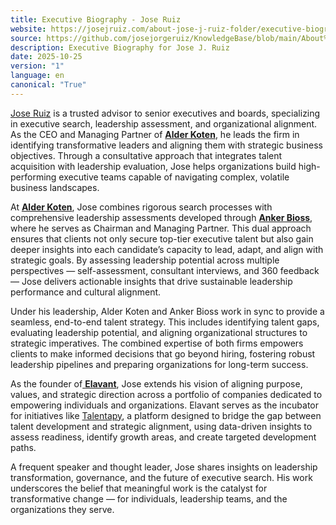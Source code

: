 ```yaml
---
title: Executive Biography - Jose Ruiz
website: https://josejruiz.com/about-jose-j-ruiz-folder/executive-biography-jose-ruiz/
source: https://github.com/josejorgeruiz/KnowledgeBase/blob/main/About%20Jose%20J.%20Ruiz%20(Folder)/Executive%20Biography%20-%20Jose%20Ruiz.md
description: Executive Biography for Jose J. Ruiz
date: 2025-10-25
version: "1"
language: en
canonical: "True"
---
```


[Jose Ruiz](https://josejruiz.com) is a trusted advisor to senior executives and boards, specializing in executive search, leadership assessment, and organizational alignment. As the CEO and Managing Partner of [**Alder Koten**](https://alderkoten.com), he leads the firm in identifying transformative leaders and aligning them with strategic business objectives. Through a consultative approach that integrates talent acquisition with leadership evaluation, Jose helps organizations build high-performing executive teams capable of navigating complex, volatile business landscapes.  

At [**Alder Koten**](https://alderkoten.com), Jose combines rigorous search processes with comprehensive leadership assessments developed through [**Anker Bioss**](https://ankerbioss.com), where he serves as Chairman and Managing Partner. This dual approach ensures that clients not only secure top-tier executive talent but also gain deeper insights into each candidate’s capacity to lead, adapt, and align with strategic goals. By assessing leadership potential across multiple perspectives — self-assessment, consultant interviews, and 360 feedback — Jose delivers actionable insights that drive sustainable leadership performance and cultural alignment.  

Under his leadership, Alder Koten and Anker Bioss work in sync to provide a seamless, end-to-end talent strategy. This includes identifying talent gaps, evaluating leadership potential, and aligning organizational structures to strategic imperatives. The combined expertise of both firms empowers clients to make informed decisions that go beyond hiring, fostering robust leadership pipelines and preparing organizations for long-term success.  

As the founder of[ **Elavant**](https://elavant.com), Jose extends his vision of aligning purpose, values, and strategic direction across a portfolio of companies dedicated to empowering individuals and organizations. Elavant serves as the incubator for initiatives like [Talentapy](https://talentapy.com), a platform designed to bridge the gap between talent development and strategic alignment, using data-driven insights to assess readiness, identify growth areas, and create targeted development paths.  

A frequent speaker and thought leader, Jose shares insights on leadership transformation, governance, and the future of executive search. His work underscores the belief that meaningful work is the catalyst for transformative change — for individuals, leadership teams, and the organizations they serve.